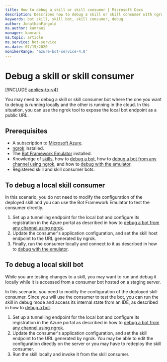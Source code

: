 ```yaml
---
title: How to debug a skill or skill consumer | Microsoft Docs
description: Describes how to debug a skill or skill consumer with ngrok, when only one bot is local.
keywords: bot skill, skill bot, skill consumer, debug
author: JonathanFingold
ms.author: kamrani
manager: kamrani
ms.topic: article
ms.service: bot-service
ms.date: 07/15/2020
monikerRange: 'azure-bot-service-4.0'
---
```


# Debug a skill or skill consumer

[!INCLUDE [applies-to-v4](../includes/applies-to.md)]

You may need to debug a skill or skill consumer bot where the one you want to debug is running locally and the other is running in the cloud. In this situation, you can use the ngrok tool to expose the local bot endpoint as a public URL.

## Prerequisites

- A subscription to [Microsoft Azure](https://azure.microsoft.com/).
- [ngrok](https://ngrok.com/) installed.
- The [Bot Framework Emulator](https://aka.ms/Emulator-wiki-getting-started) installed.
- Knowledge of [skills](skills-conceptual.md), how to [debug a bot](../bot-service-debug-bot.md), how to [debug a bot from any channel using ngrok](../bot-service-debug-channel-ngrok.md), and how to [debug with the emulator](../bot-service-debug-emulator.md).
- Registered skill and skill consumer bots.

## To debug a local skill consumer

In this scenario, you do not need to modify the configuration of the deployed skill and you can use the Bot Framework Emulator to test the consumer directly.

1. Set up a tunnelling endpoint for the local bot and configure its registration in the Azure portal as described in how to [debug a bot from any channel using ngrok](../bot-service-debug-channel-ngrok.md).
1. Update the consumer's application configuration, and set the skill host endpoint to the URL generated by ngrok.
1. Finally, run the consumer locally and connect to it as described in how to [debug with the emulator](../bot-service-debug-emulator.md).

## To debug a local skill bot

While you are testing changes to a skill, you may want to run and debug it locally while it is accessed from a consumer bot hosted on a staging server.

In this scenario, you need to modify the configuration of the deployed skill consumer. Since you will use the consumer to test the bot, you can run the skill in debug mode and access its internal state from an IDE, as described in how to [debug a bot](../bot-service-debug-bot.md).

1. Set up a tunnelling endpoint for the local bot and configure its registration in the Azure portal as described in how to [debug a bot from any channel using ngrok](../bot-service-debug-channel-ngrok.md).
1. Update the consumer's application configuration, and set the skill endpoint to the URL generated by ngrok.
   You may be able to edit the configuration directly on the server or you may have to redeploy the skill consumer.
1. Run the skill locally and invoke it from the skill consumer.
